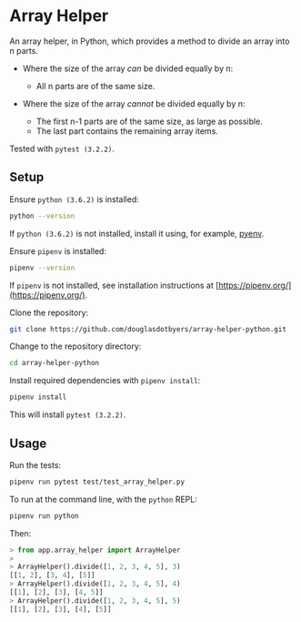 # Array Helper

An array helper, in Python, which provides a method to divide an array into n parts.


 - Where the size of the array _can_ be divided equally by n:
    - All n parts are of the same size.


 - Where the size of the array _cannot_ be divided equally by n:
    - The first n-1 parts are of the same size, as large as possible.
    - The last part contains the remaining array items.


Tested with `pytest (3.2.2)`.

## Setup

Ensure `python (3.6.2)` is installed:

```bash
python --version
```

If `python (3.6.2)` is not installed, install it using, for example, [pyenv](https://github.com/pyenv/pyenv).

Ensure `pipenv` is installed:

```bash
pipenv --version
```

If `pipenv` is not installed, see installation instructions at [https://pipenv.org/](https://pipenv.org/).

Clone the repository:

```bash
git clone https://github.com/douglasdotbyers/array-helper-python.git
```

Change to the repository directory:

```bash
cd array-helper-python
```

Install required dependencies with `pipenv install`:

```bash
pipenv install
```

This will install `pytest (3.2.2)`.

## Usage

Run the tests:

```bash
pipenv run pytest test/test_array_helper.py
```

To run at the command line, with the `python` REPL:

```bash
pipenv run python
```

Then:

```python
> from app.array_helper import ArrayHelper
>
> ArrayHelper().divide([1, 2, 3, 4, 5], 3)
[[1, 2], [3, 4], [5]]
> ArrayHelper().divide([1, 2, 3, 4, 5], 4)
[[1], [2], [3], [4, 5]]
> ArrayHelper().divide([1, 2, 3, 4, 5], 5)
[[1], [2], [3], [4], [5]]
```
